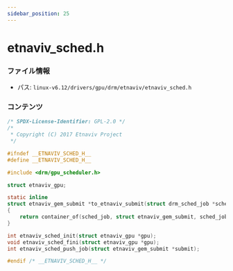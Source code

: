 ```yaml
---
sidebar_position: 25
---
```

# etnaviv_sched.h

### ファイル情報

- パス: `linux-v6.12/drivers/gpu/drm/etnaviv/etnaviv_sched.h`

### コンテンツ

```h
/* SPDX-License-Identifier: GPL-2.0 */
/*
 * Copyright (C) 2017 Etnaviv Project
 */

#ifndef __ETNAVIV_SCHED_H__
#define __ETNAVIV_SCHED_H__

#include <drm/gpu_scheduler.h>

struct etnaviv_gpu;

static inline
struct etnaviv_gem_submit *to_etnaviv_submit(struct drm_sched_job *sched_job)
{
	return container_of(sched_job, struct etnaviv_gem_submit, sched_job);
}

int etnaviv_sched_init(struct etnaviv_gpu *gpu);
void etnaviv_sched_fini(struct etnaviv_gpu *gpu);
int etnaviv_sched_push_job(struct etnaviv_gem_submit *submit);

#endif /* __ETNAVIV_SCHED_H__ */

```
